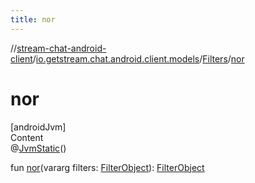 ```yaml
---
title: nor
---
```

//[stream-chat-android-client](../../../index.md)/[io.getstream.chat.android.client.models](../index.md)/[Filters](index.md)/[nor](nor.md)



# nor  
[androidJvm]  
Content  
@[JvmStatic](https://kotlinlang.org/api/latest/jvm/stdlib/kotlin.jvm/-jvm-static/index.html)()  
  
fun [nor](nor.md)(vararg filters: [FilterObject](../../io.getstream.chat.android.client.api.models/FilterObject/index.md)): [FilterObject](../../io.getstream.chat.android.client.api.models/FilterObject/index.md)  



